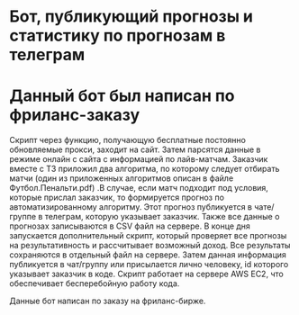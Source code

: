 # Бот, публикующий прогнозы и статистику по прогнозам в телеграм
# Данный бот был написан по фриланс-заказу
  Скрипт через функцию, получающую бесплатные постоянно обновляемые прокси, заходит на сайт. Затем парсятся данные в режиме онлайн с сайта с информацией по лайв-матчам. Заказчик вместе с ТЗ приложил два алгоритма, по которому следует отбирать матчи (один из приложенных алгоритмов описан в файле Футбол.Пенальти.pdf) .В случае, если матч подходит под условия, которые прислал заказчик, то формируется прогноз по автоматизированному алгоритму. Этот прогноз публикуется в чате/группе в телеграм, которую указывает заказчик. Также все данные о прогнозах записываются в CSV файл на сервере.
  В конце дня запускается дополнительный скрипт, который проверяет все прогнозы на результативность и рассчитывает возможный доход. Все результаты сохраняются в отдельный файл на сервере. Затем данная информация публикуется в чат/группу или присылается лично человеку, id которого указывает заказчик в коде. Скрипт работает на сервере AWS EC2, что обеспечивает бесперебойную работу кода.

Данные бот написан по заказу на фриланс-бирже.
